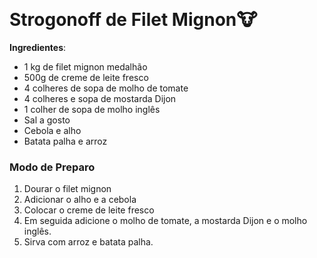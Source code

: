 ​						

# Strogonoff de Filet Mignon:cow:

   **Ingredientes**:

- 1 kg de filet mignon medalhão
- 500g de creme de leite fresco
- 4 colheres de sopa de molho de tomate
- 4 colheres e sopa de mostarda Dijon
- 1 colher de sopa de molho inglês
- Sal a gosto
- Cebola e alho
- Batata palha e arroz



### Modo de Preparo

1. Dourar o filet mignon 
2. Adicionar o alho e a cebola
3. Colocar o creme de leite fresco
4. Em seguida adicione o molho de tomate, a mostarda Dijon e o molho inglês.
5. Sirva com arroz e batata palha.